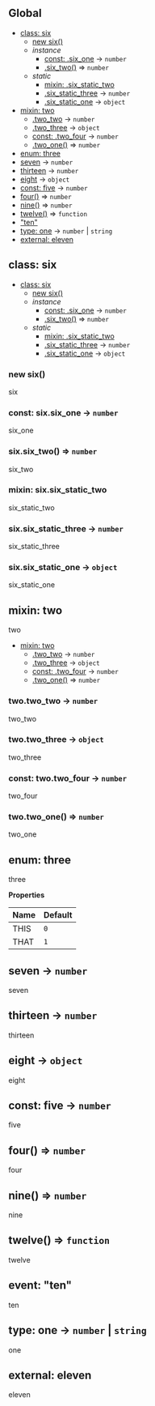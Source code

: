 ## Global
* [class: six](#six)
  * [new six()](#new_six_new)
  * _instance_
    * [const: .six_one](#six#six_one) → <code>number</code>
    * [.six_two()](#six#six_two) ⇒ <code>number</code>
  * _static_
    * [mixin: .six_static_two](#six.six_static_two)
    * [.six_static_three](#six.six_static_three) → <code>number</code>
    * [.six_static_one](#six.six_static_one) → <code>object</code>
* [mixin: two](#two)
  * [.two_two](#two.two_two) → <code>number</code>
  * [.two_three](#two.two_three) → <code>object</code>
  * [const: .two_four](#two.two_four) → <code>number</code>
  * [.two_one()](#two.two_one) ⇒ <code>number</code>
* [enum: three](#three)
* [seven](#seven) → <code>number</code>
* [thirteen](#thirteen) → <code>number</code>
* [eight](#eight) → <code>object</code>
* [const: five](#five) → <code>number</code>
* [four()](#four) ⇒ <code>number</code>
* [nine()](#nine) ⇒ <code>number</code>
* [twelve()](#twelve) ⇒ <code>function</code>
* ["ten"](#event_ten)
* [type: one](#one) → <code>number</code> \| <code>string</code>
* [external: eleven](#external_eleven)

<a name="six"></a>
## class: six

* [class: six](#six)
  * [new six()](#new_six_new)
  * _instance_
    * [const: .six_one](#six#six_one) → <code>number</code>
    * [.six_two()](#six#six_two) ⇒ <code>number</code>
  * _static_
    * [mixin: .six_static_two](#six.six_static_two)
    * [.six_static_three](#six.six_static_three) → <code>number</code>
    * [.six_static_one](#six.six_static_one) → <code>object</code>

<a name="new_six_new"></a>
### new six()
six

<a name="six#six_one"></a>
### const: six.six_one → <code>number</code>
six_one

<a name="six#six_two"></a>
### six.six_two() ⇒ <code>number</code>
six_two

<a name="six.six_static_two"></a>
### mixin: six.six_static_two
six_static_two

<a name="six.six_static_three"></a>
### six.six_static_three → <code>number</code>
six_static_three

<a name="six.six_static_one"></a>
### six.six_static_one → <code>object</code>
six_static_one

<a name="two"></a>
## mixin: two
two


* [mixin: two](#two)
  * [.two_two](#two.two_two) → <code>number</code>
  * [.two_three](#two.two_three) → <code>object</code>
  * [const: .two_four](#two.two_four) → <code>number</code>
  * [.two_one()](#two.two_one) ⇒ <code>number</code>

<a name="two.two_two"></a>
### two.two_two → <code>number</code>
two_two

<a name="two.two_three"></a>
### two.two_three → <code>object</code>
two_three

<a name="two.two_four"></a>
### const: two.two_four → <code>number</code>
two_four

<a name="two.two_one"></a>
### two.two_one() ⇒ <code>number</code>
two_one

<a name="three"></a>
## enum: three
three

**Properties**

| Name | Default |
| --- | --- |
| THIS | <code>0</code> | 
| THAT | <code>1</code> | 

<a name="seven"></a>
## seven → <code>number</code>
seven

<a name="thirteen"></a>
## thirteen → <code>number</code>
thirteen

<a name="eight"></a>
## eight → <code>object</code>
eight

<a name="five"></a>
## const: five → <code>number</code>
five

<a name="four"></a>
## four() ⇒ <code>number</code>
four

<a name="nine"></a>
## nine() ⇒ <code>number</code>
nine

<a name="twelve"></a>
## twelve() ⇒ <code>function</code>
twelve

<a name="event_ten"></a>
## event: "ten"
ten

<a name="one"></a>
## type: one → <code>number</code> \| <code>string</code>
one

<a name="external_eleven"></a>
## external: eleven
eleven


